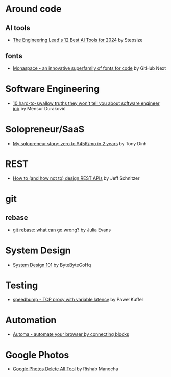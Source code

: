 # Around code

## AI tools
- [The Engineering Lead's 12 Best AI Tools for 2024](https://stepsize.com/blog/the-engineering-leads-best-ai-tools) by Stepsize

## fonts
- [Monaspace - an innovative superfamily of fonts for code](https://monaspace.githubnext.com/) by GitHub Next

# Software Engineering
- [10 hard-to-swallow truths they won't tell you about software engineer job](https://www.mensurdurakovic.com/hard-to-swallow-truths-they-wont-tell-you-about-software-engineer-job/) by Mensur Duraković

# Solopreneur/SaaS
- [My solopreneur story: zero to $45K/mo in 2 years](https://news.tonydinh.com/p/my-solopreneur-story-zero-to-45kmo) by Tony Dinh

# REST
- [How to (and how not to) design REST APIs](https://github.com/stickfigure/blog/wiki/How-to-%28and-how-not-to%29-design-REST-APIs) by Jeff Schnitzer

# git

## rebase
- [git rebase: what can go wrong?](https://jvns.ca/blog/2023/11/06/rebasing-what-can-go-wrong-/) by Julia Evans

# System Design
- [System Design 101](https://github.com/ByteByteGoHq/system-design-101) by ByteByteGoHq

# Testing
- [speedbump - TCP proxy with variable latency](https://github.com/kffl/speedbump) by Paweł Kuffel

# Automation
- [Automa - automate your browser by connecting blocks](https://www.automa.site)

# Google Photos
- [Google Photos Delete All Tool](https://github.com/mrishab/google-photos-delete-tool) by Rishab Manocha
